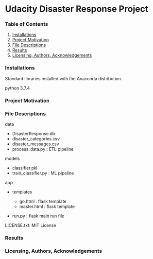 # Udacity Disaster Response Project
### Table of Contents
1. [Installations](#installations)
2. [Project Motivation](#project_motivation)
3. [File Descriptions](#file_descriptions)
4. [Results](#results)
5. [Licensing, Authors, Acknowledgements](#licensing)

### Installations<a name="installations"></a>
Standard libraries installed with the Anaconda distribution.

python 3.7.4

### Project Motivation<a name="project_motivation"></a>



### File Descriptions<a name="file_descriptions"></a>
data
* DisasterResponse.db
* disaster_categories.csv
* disaster_messages.csv
* process_data.py : ETL pipeline

models
* classifier.pkl
* train_classifier.py : ML pipeline

app
* templates
  * go.html : flask template
  * master.html : flask template
  
* run.py : flask main run file


LICENSE.txt: MIT License

### Results<a name="resluts"></a>


### Licensing, Authors, Acknowledgements<a name="licensing"></a>


